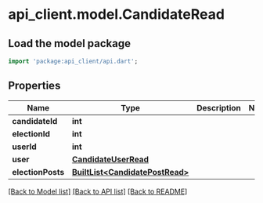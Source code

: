 # api_client.model.CandidateRead

## Load the model package
```dart
import 'package:api_client/api.dart';
```

## Properties
Name | Type | Description | Notes
------------ | ------------- | ------------- | -------------
**candidateId** | **int** |  | 
**electionId** | **int** |  | 
**userId** | **int** |  | 
**user** | [**CandidateUserRead**](CandidateUserRead.md) |  | 
**electionPosts** | [**BuiltList&lt;CandidatePostRead&gt;**](CandidatePostRead.md) |  | 

[[Back to Model list]](../README.md#documentation-for-models) [[Back to API list]](../README.md#documentation-for-api-endpoints) [[Back to README]](../README.md)


